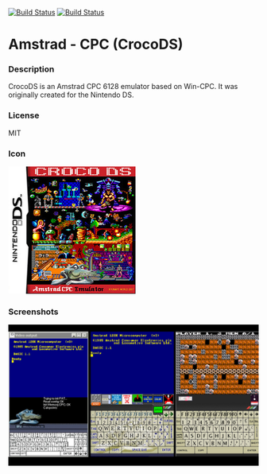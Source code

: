 [![Build Status](https://travis-ci.org/kodi-game/game.libretro.crocods.svg?branch=master)](https://travis-ci.org/kodi-game/game.libretro.crocods)
[![Build Status](https://ci.appveyor.com/api/projects/status/github/kodi-game/game.libretro.crocods?svg=true)](https://ci.appveyor.com/project/kodi-game/game-libretro-crocods)

# Amstrad - CPC (CrocoDS)

### Description
CrocoDS is an Amstrad CPC 6128 emulator based on Win-CPC. It was originally created for the Nintendo DS.

### License
MIT

### Icon

![Icon](game.libretro.crocods/resources/icon.png)

### Screenshots

![Screenshot](game.libretro.crocods/resources/screenshot-01.jpg)


